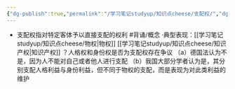 ```yaml
---
{"dg-publish":true,"permalink":"/学习笔记studyup/知识点cheese/支配权/","dgPassFrontmatter":true,"created":"2024-07-05T11:30:03.092+08:00","updated":"2024-09-11T12:36:58.850+08:00"}
---
```


- 支配权指对特定客体予以直接支配的权利 #背诵/概念 
·典型表现：[[学习笔记studyup/知识点cheese/物权\|物权]] [[学习笔记studyup/知识点cheese/知识产权\|知识产权]]
？人格权和身份权是否为支配权存在争议
（a）德国法认为不是，因为人不能对自己或者他人进行支配
（b）我国大部分学者认为是，其分别支配人格利益与身份利益，但不同于物权的支配，而是表现为对此类利益的维护
